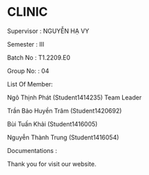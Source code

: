 CLINIC
=======================================


Supervisor : NGUYỄN HẠ VY

Semester : III

Batch No : T1.2209.E0

Group No: : 04

List Of Member:

Ngô Thịnh Phát (Student1414235) Team Leader

Trần Bảo Huyền Trâm (Student1420692)

Bùi Tuấn Khải (Student1416005)

Nguyễn Thành Trung (Student1416054)

Documentations : 

Thank you for visit our website.
